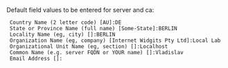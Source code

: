 Default field values to be entered for server and ca:

```
 Country Name (2 letter code) [AU]:DE
 State or Province Name (full name) [Some-State]:BERLIN
 Locality Name (eg, city) []:BERLIN
 Organization Name (eg, company) [Internet Widgits Pty Ltd]:Local Lab
 Organizational Unit Name (eg, section) []:Localhost
 Common Name (e.g. server FQDN or YOUR name) []:Vladislav
 Email Address []:
 ```
